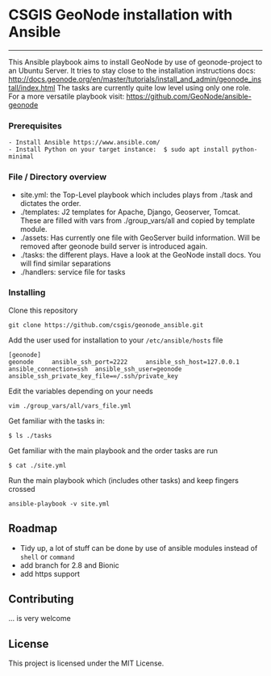 
# CSGIS GeoNode installation with Ansible
---
This Ansible playbook aims to install GeoNode by use of geonode-project to an Ubuntu Server. 
It tries to stay close to the installation instructions docs: http://docs.geonode.org/en/master/tutorials/install_and_admin/geonode_install/index.html
The tasks are currently quite low level using only one role. For a more versatile playbook visit: 
https://github.com/GeoNode/ansible-geonode

### Prerequisites
```
- Install Ansible https://www.ansible.com/
- Install Python on your target instance:  $ sudo apt install python-minimal
```

### File / Directory overview

- site.yml: the Top-Level playbook which includes plays from ./task and dictates the order.
- ./templates: J2 templates for Apache, Django, Geoserver, Tomcat. These are filled with vars from ./group_vars/all and copied by template module.
- ./assets: Has currently one file with GeoServer build information. Will be removed after geonode build server is introduced again.
- ./tasks: the different plays. Have a look at the GeoNode install docs. You will find similar separations
- ./handlers: service file for tasks


### Installing

Clone this repository

```
git clone https://github.com/csgis/geonode_ansible.git
```

Add the user used for installation to your `/etc/ansible/hosts` file

```
[geonode]
geonode     ansible_ssh_port=2222     ansible_ssh_host=127.0.0.1 ansible_connection=ssh  ansible_ssh_user=geonode ansible_ssh_private_key_file=∞/.ssh/private_key
```

Edit the variables depending on your needs
```
vim ./group_vars/all/vars_file.yml
```
Get familiar with the tasks in:
```
$ ls ./tasks
```
Get familiar with the main playbook and the order tasks are run
```
$ cat ./site.yml
```
Run the main playbook which (includes other tasks) and keep fingers crossed
```
ansible-playbook -v site.yml
```

## Roadmap
- Tidy up, a lot of stuff can be done by use of ansible modules instead of `shell` or `command`
- add branch for 2.8 and Bionic
- add https support


## Contributing
... is very welcome

## License
This project is licensed under the MIT License.
